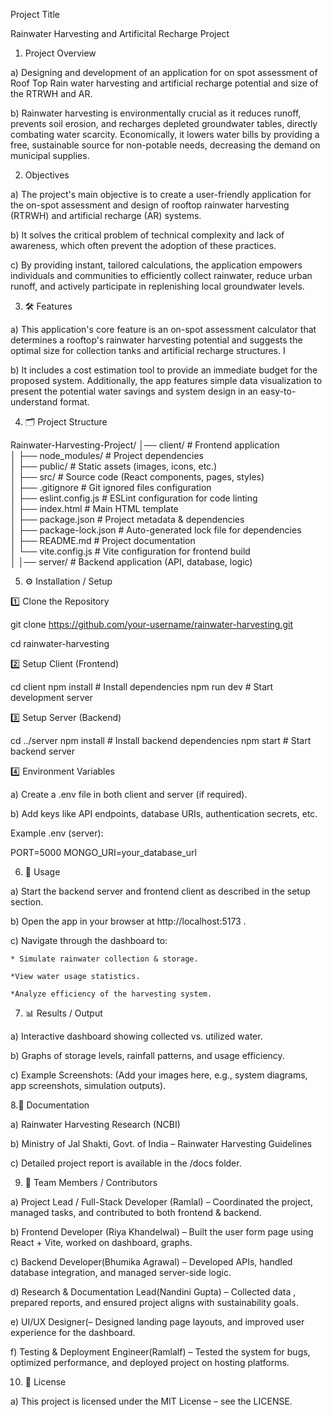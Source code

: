 Project Title

Rainwater Harvesting  and Artificital Recharge Project

1. Project Overview

a) Designing and development of an application for on spot assessment of Roof Top Rain water harvesting and artificial recharge potential and size of the RTRWH and AR.

b) Rainwater harvesting is environmentally crucial as it reduces runoff, prevents soil erosion, and recharges depleted groundwater tables, directly combating water scarcity. Economically, it lowers water bills by providing a free, sustainable source for non-potable needs, decreasing the demand on municipal supplies. 

2. Objectives

a) The project's main objective is to create a user-friendly application for the on-spot assessment and design of rooftop rainwater harvesting (RTRWH) and artificial recharge (AR) systems.

b) It solves the critical problem of technical complexity and lack of awareness, which often prevent the adoption of these practices.

c) By providing instant, tailored calculations, the application empowers individuals and communities to efficiently collect rainwater, reduce urban runoff, and actively participate in replenishing local groundwater levels.

3. 🛠️ Features

a) This application's core feature is an on-spot assessment calculator that determines a rooftop's rainwater harvesting potential and suggests the optimal size for collection tanks and artificial recharge structures. I

b) It includes a cost estimation tool to provide an immediate budget for the proposed system. Additionally, the app features simple data visualization to present the potential water savings and system design in an easy-to-understand format.

4. 🗂️ Project Structure

Rainwater-Harvesting-Project/
│── client/                # Frontend application  
│   ├── node_modules/      # Project dependencies  
│   ├── public/            # Static assets (images, icons, etc.)  
│   ├── src/               # Source code (React components, pages, styles)  
│   ├── .gitignore         # Git ignored files configuration  
│   ├── eslint.config.js   # ESLint configuration for code linting  
│   ├── index.html         # Main HTML template  
│   ├── package.json       # Project metadata & dependencies  
│   ├── package-lock.json  # Auto-generated lock file for dependencies  
│   ├── README.md          # Project documentation  
│   └── vite.config.js     # Vite configuration for frontend build  
│
│── server/                # Backend application (API, database, logic)  


5. ⚙️ Installation / Setup

1️⃣ Clone the Repository

git clone https://github.com/your-username/rainwater-harvesting.git

cd rainwater-harvesting

2️⃣ Setup Client (Frontend)

cd client
npm install        # Install dependencies
npm run dev        # Start development server

3️⃣ Setup Server (Backend) 

cd ../server
npm install        # Install backend dependencies
npm start          # Start backend server

4️⃣ Environment Variables

a) Create a .env file in both client and server (if required).

b) Add keys like API endpoints, database URIs, authentication secrets, etc.

Example .env (server):

PORT=5000
MONGO_URI=your_database_url

6. 🚀 Usage

a) Start the backend server and frontend client as described in the setup section.

b) Open the app in your browser at http://localhost:5173
.

c) Navigate through the dashboard to:

    * Simulate rainwater collection & storage.

    *View water usage statistics.

    *Analyze efficiency of the harvesting system.


7. 📊 Results / Output

a) Interactive dashboard showing collected vs. utilized water.

b) Graphs of storage levels, rainfall patterns, and usage efficiency.

c) Example Screenshots:
(Add your images here, e.g., system diagrams, app screenshots, simulation outputs).

8.📖 Documentation

a) Rainwater Harvesting Research (NCBI)

b) Ministry of Jal Shakti, Govt. of India – Rainwater Harvesting Guidelines

c) Detailed project report is available in the /docs folder.

9. 👥 Team Members / Contributors

a) Project Lead / Full-Stack Developer (Ramlal) – Coordinated the project, managed tasks, and contributed to both frontend & backend.

b) Frontend Developer (Riya Khandelwal) – Built the user form page using React + Vite, worked on dashboard, graphs.

c) Backend Developer(Bhumika Agrawal) – Developed APIs, handled database integration, and managed server-side logic.

d) Research & Documentation Lead(Nandini Gupta) – Collected data , prepared reports, and ensured project aligns with sustainability goals.

e) UI/UX Designer(– Designed landing page layouts, and improved user experience for the dashboard.

f) Testing & Deployment Engineer(Ramlalf) – Tested the system for bugs, optimized performance, and deployed project on hosting platforms.

10. 📜 License

a) This project is licensed under the MIT License – see the LICENSE.